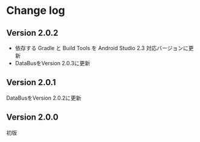 # Change log

## Version 2.0.2
- 依存する Gradle と Build Tools を Android Studio 2.3 対応バージョンに更新
- DataBusをVersion 2.0.3に更新

## Version 2.0.1
DataBusをVersion 2.0.2に更新

## Version 2.0.0
初版
